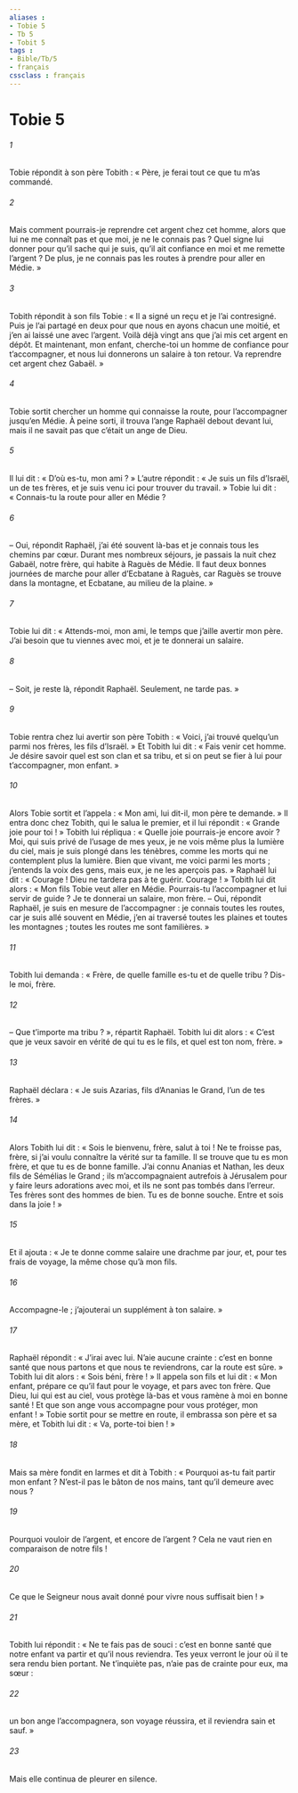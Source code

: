 ```yaml
---
aliases : 
- Tobie 5
- Tb 5
- Tobit 5
tags : 
- Bible/Tb/5
- français
cssclass : français
---
```


# Tobie 5

###### 1
Tobie répondit à son père Tobith : « Père, je ferai tout ce que tu m’as commandé.
###### 2
Mais comment pourrais-je reprendre cet argent chez cet homme, alors que lui ne me connaît pas et que moi, je ne le connais pas ? Quel signe lui donner pour qu’il sache qui je suis, qu’il ait confiance en moi et me remette l’argent ? De plus, je ne connais pas les routes à prendre pour aller en Médie. »
###### 3
Tobith répondit à son fils Tobie : « Il a signé un reçu et je l’ai contresigné. Puis je l’ai partagé en deux pour que nous en ayons chacun une moitié, et j’en ai laissé une avec l’argent. Voilà déjà vingt ans que j’ai mis cet argent en dépôt. Et maintenant, mon enfant, cherche-toi un homme de confiance pour t’accompagner, et nous lui donnerons un salaire à ton retour. Va reprendre cet argent chez Gabaël. »
###### 4
Tobie sortit chercher un homme qui connaisse la route, pour l’accompagner jusqu’en Médie. À peine sorti, il trouva l’ange Raphaël debout devant lui, mais il ne savait pas que c’était un ange de Dieu.
###### 5
Il lui dit : « D’où es-tu, mon ami ? » L’autre répondit : « Je suis un fils d’Israël, un de tes frères, et je suis venu ici pour trouver du travail. » Tobie lui dit : « Connais-tu la route pour aller en Médie ?
###### 6
– Oui, répondit Raphaël, j’ai été souvent là-bas et je connais tous les chemins par cœur. Durant mes nombreux séjours, je passais la nuit chez Gabaël, notre frère, qui habite à Raguès de Médie. Il faut deux bonnes journées de marche pour aller d’Ecbatane à Raguès, car Raguès se trouve dans la montagne, et Ecbatane, au milieu de la plaine. »
###### 7
Tobie lui dit : « Attends-moi, mon ami, le temps que j’aille avertir mon père. J’ai besoin que tu viennes avec moi, et je te donnerai un salaire.
###### 8
– Soit, je reste là, répondit Raphaël. Seulement, ne tarde pas. »
###### 9
Tobie rentra chez lui avertir son père Tobith : « Voici, j’ai trouvé quelqu’un parmi nos frères, les fils d’Israël. » Et Tobith lui dit : « Fais venir cet homme. Je désire savoir quel est son clan et sa tribu, et si on peut se fier à lui pour t’accompagner, mon enfant. »
###### 10
Alors Tobie sortit et l’appela : « Mon ami, lui dit-il, mon père te demande. » Il entra donc chez Tobith, qui le salua le premier, et il lui répondit : « Grande joie pour toi ! » Tobith lui répliqua : « Quelle joie pourrais-je encore avoir ? Moi, qui suis privé de l’usage de mes yeux, je ne vois même plus la lumière du ciel, mais je suis plongé dans les ténèbres, comme les morts qui ne contemplent plus la lumière. Bien que vivant, me voici parmi les morts ; j’entends la voix des gens, mais eux, je ne les aperçois pas. » Raphaël lui dit : « Courage ! Dieu ne tardera pas à te guérir. Courage ! » Tobith lui dit alors : « Mon fils Tobie veut aller en Médie. Pourrais-tu l’accompagner et lui servir de guide ? Je te donnerai un salaire, mon frère. – Oui, répondit Raphaël, je suis en mesure de l’accompagner : je connais toutes les routes, car je suis allé souvent en Médie, j’en ai traversé toutes les plaines et toutes les montagnes ; toutes les routes me sont familières. »
###### 11
Tobith lui demanda : « Frère, de quelle famille es-tu et de quelle tribu ? Dis-le moi, frère.
###### 12
– Que t’importe ma tribu ? », répartit Raphaël. Tobith lui dit alors : « C’est que je veux savoir en vérité de qui tu es le fils, et quel est ton nom, frère. »
###### 13
Raphaël déclara : « Je suis Azarias, fils d’Ananias le Grand, l’un de tes frères. »
###### 14
Alors Tobith lui dit : « Sois le bienvenu, frère, salut à toi ! Ne te froisse pas, frère, si j’ai voulu connaître la vérité sur ta famille. Il se trouve que tu es mon frère, et que tu es de bonne famille. J’ai connu Ananias et Nathan, les deux fils de Sémélias le Grand ; ils m’accompagnaient autrefois à Jérusalem pour y faire leurs adorations avec moi, et ils ne sont pas tombés dans l’erreur. Tes frères sont des hommes de bien. Tu es de bonne souche. Entre et sois dans la joie ! »
###### 15
Et il ajouta : « Je te donne comme salaire une drachme par jour, et, pour tes frais de voyage, la même chose qu’à mon fils.
###### 16
Accompagne-le ; j’ajouterai un supplément à ton salaire. »
###### 17
Raphaël répondit : « J’irai avec lui. N’aie aucune crainte : c’est en bonne santé que nous partons et que nous te reviendrons, car la route est sûre. » Tobith lui dit alors : « Sois béni, frère ! » Il appela son fils et lui dit : « Mon enfant, prépare ce qu’il faut pour le voyage, et pars avec ton frère. Que Dieu, lui qui est au ciel, vous protège là-bas et vous ramène à moi en bonne santé ! Et que son ange vous accompagne pour vous protéger, mon enfant ! »
Tobie sortit pour se mettre en route, il embrassa son père et sa mère, et Tobith lui dit : « Va, porte-toi bien ! »
###### 18
Mais sa mère fondit en larmes et dit à Tobith : « Pourquoi as-tu fait partir mon enfant ? N’est-il pas le bâton de nos mains, tant qu’il demeure avec nous ?
###### 19
Pourquoi vouloir de l’argent, et encore de l’argent ? Cela ne vaut rien en comparaison de notre fils !
###### 20
Ce que le Seigneur nous avait donné pour vivre nous suffisait bien ! »
###### 21
Tobith lui répondit : « Ne te fais pas de souci : c’est en bonne santé que notre enfant va partir et qu’il nous reviendra. Tes yeux verront le jour où il te sera rendu bien portant. Ne t’inquiète pas, n’aie pas de crainte pour eux, ma sœur :
###### 22
un bon ange l’accompagnera, son voyage réussira, et il reviendra sain et sauf. »
###### 23
Mais elle continua de pleurer en silence.
